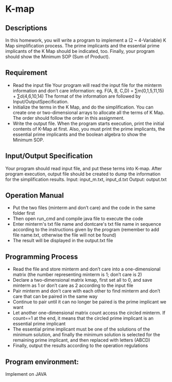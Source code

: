 # K-map

## Descriptions
In this homework, you will write a program to implement a (2 ~ 4-Variable) K Map
simplification process. The prime implicants and the essential prime implicants of
the K Map should be indicated, too. Finally, your program should show the
Minimum SOP (Sum of Product).

## Requirement
* Read the input file
Your program will read the input file for the minterm information and don’t care information:
eg. F(A, B, C,D) = ∑m(0,1,5,11,15) + ∑d(4,6,10,14)
The format of the information are followed by Input/OutputSpecification.
* Initialize the terms in the K Map, and do the simplification. You can create one or two-dimensional arrays to allocate all the terms of K Map. The order should follow the order in this assignment.
* Write the output file. When the program starts execution, print the initial contents of K-Map
at first. Also, you must print the prime implicants, the essential prime implicants and the boolean algebra to show the Minimum SOP.

## Input/Output Specification
Your program should read input file, and put these terms into K-map. After
program execution, output file should be created to dump the information for
the simplification results.
Input: input_m.txt, input_d.txt
Output: output.txt

## Operation Manual
* Put the two files (minterm and don’t care) and the code in the same folder first
* Then open run_cmd and compile java file to execute the code
* Enter minterm's txt file name and dontcare's txt file name in sequence according to the instructions given by the program (remember to add file name.txt, otherwise the file will not be found)
* The result will be displayed in the output.txt file

## Programming Process
* Read the file and store minterm and don’t care into a one-dimensional matrix (the number representing minterm is 1; don’t care is 2)
* Declare a two-dimensional matrix kmap, first set all to 0, and save minterm as 1 or don’t care as 2 according to the input file
* Pair minterm and don’t care with each other to find minterm and don’t care that can be paired in the same way
* Continue to pair until it can no longer be paired is the prime implicant we want
* Let another one-dimensional matrix count access the circled minterm. If count==1 at the end, it means that the circled prime implicant is an essential prime implicant
* The essential prime implicant must be one of the solutions of the minimum solution, and finally the minimum solution is selected for the remaining prime implicant, and then replaced with letters (ABCD)
* Finally, output the results according to the operation regulations

## Program environment:
Implement on JAVA

